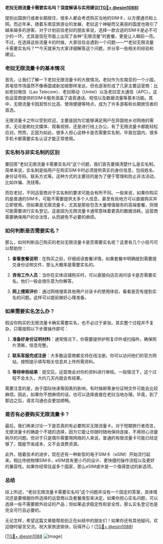 **老挝无限流量卡需要实名吗？深度解读与实用建议[[TG💪+ @esim1088](https://t.me/s/esim1088)]**

提到出国旅行或者长期居住，很多人都会考虑购买当地的SIM卡，以方便通讯和上网。而近年来，随着东南亚旅游业的发展，老挝这个神秘而又美丽的国度也吸引了越来越多的游客。对于计划前往老挝的朋友来说，选择一款合适的SIM卡是必不可少的一环。尤其是现在市面上出现了各种“无限流量”的套餐，更是让人眼前一亮。不过，在选择这些流量卡的时候，大家往往会遇到一个问题——**老挝无限流量卡需要实名吗？**今天就来为大家详细解答这个问题，并分享一些相关的经验和建议。

### 老挝无限流量卡的基本情况

首先，让我们了解一下老挝无限流量卡的大致情况。老挝作为东南亚的一个小国，其电信市场虽然不像泰国或新加坡那样发达，但也逐渐形成了几家主要运营商：比如老挝电信（Lao Telecom）、老挝移动（Unitel）以及老挝亚太通信（APC）。这些运营商提供的SIM卡服务涵盖了语音通话、短信以及数据流量等基本功能。其中，无限流量卡因其性价比高、使用便捷等特点，成为了许多游客和长期居住者的首选。

无限流量卡之所以受到欢迎，主要是因为它能够满足用户在异国他乡对网络的需求。无论是刷社交媒体、观看视频，还是进行线上办公，有了无限流量卡都能轻松应对。然而，正因为如此，很多人担心这种卡是否需要实名制，毕竟在国内，很多手机卡都需要实名认证才能正常使用。

### 实名制与非实名制的区别

要回答“老挝无限流量卡需要实名吗”这个问题，我们首先要搞清楚什么是实名制。简单来说，实名制是指用户在购买SIM卡时必须提供真实的身份信息，包括姓名、身份证号码、联系方式等。这种方式的主要目的是为了便于管理和防止非法活动，比如诈骗、洗钱等。

而在老挝，不同运营商对于实名制的要求可能会有所不同。一般来说，如果你购买的是普通的SIM卡，可能不需要提供太多个人信息，甚至有些地方可以直接购买并立即使用。但如果是无限流量卡，尤其是那些包含大量增值服务的高端套餐，则很可能需要进行实名登记。这是因为无限流量卡通常意味着更高的数据消耗，运营商需要确保用户的合法性，从而避免不必要的麻烦。

### 如何判断是否需要实名？

那么，如何判断自己购买的老挝无限流量卡是否需要实名呢？这里有几个小技巧可以帮助你：

1. **查看套餐说明**：在购买之前，仔细阅读套餐详情。如果套餐中明确提到需要提交身份证明文件，那么大概率是需要实名的。
   
2. **咨询工作人员**：当你在实体店铺购买时，可以直接向店员询问该卡是否需要实名。他们一般会很乐意为你解答。

3. **网上搜索评价**：通过网络搜索其他用户对该卡的使用体验，看看是否有提到实名的问题。这样可以提前做好心理准备。

### 如果需要实名怎么办？

假设你购买的无限流量卡确实需要实名，也不必过于紧张。其实整个过程并不复杂，只需按照以下步骤操作即可：

1. **准备好身份证明材料**：通常情况下，你需要提供护照复印件或扫描件。确保照片清晰，信息完整。

2. **联系客服完成注册**：大多数运营商都支持在线注册。你可以访问他们的官方网站，按照提示填写相关信息并上传所需资料。

3. **等待审核结果**：提交后，运营商会对你的资料进行审核。一般情况下，这个过程不会太久，大约几天内就会有结果。

需要注意的是，由于国际快递等因素的影响，有时候邮寄身份证明文件可能会比较麻烦。因此，如果你不想麻烦的话，也可以选择直接在老挝当地办理。毕竟，到了那边之后，语言沟通也会更加顺畅。

### 是否有必要购买无限流量卡？

最后，我们再来讨论一下是否真的有必要购买无限流量卡。对于短期旅行者而言，无限流量卡的确是个不错的选择，因为它能让你随时随地保持连接，不用担心流量耗尽的问题。但对于只是偶尔需要用网络的人来说，普通的有限流量卡可能已经足够了，既能节省成本，又不会浪费资源。

此外，随着技术的进步，现在还有一种新型的电子SIM卡（eSIM）开始流行起来。相比传统物理SIM卡，eSIM具有更小巧的设计、更快捷的操作流程以及更好的兼容性。如果你经常往返多个国家，那么eSIM或许是一个值得尝试的新选项。

### 总结

综上所述，“老挝无限流量卡需要实名吗”这个问题并没有一个固定的答案，具体情况还是要根据你所选择的运营商以及套餐类型来决定。如果你担心实名问题，可以选择一些不需要额外验证的产品；但如果追求稳定性和安全性，那么实名登记也是完全可行且必要的。

无论怎样，希望这篇文章能帮助到正在纠结中的朋友们！如果你还有其他疑问，欢迎随时留言交流。祝大家旅途愉快，玩得开心！[[TG💪+ @esim1088](https://t.me/s/esim1088)] 

[[TG💪+ @esim1088](https://t.me/s/esim1088) ![Image](https://i.postimg.cc/4NQfJmqS/Snipaste-2025-05-13-00-14-12.png)]